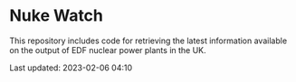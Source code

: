 # Nuke Watch

This repository includes code for retrieving the latest information available on the output of EDF nuclear power plants in the UK.

Last updated: 2023-02-06 04:10